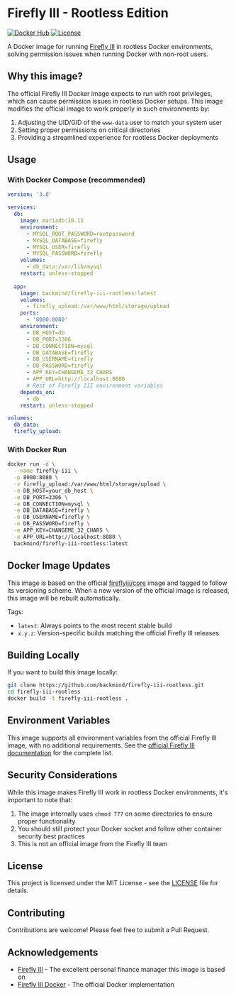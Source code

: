 # Firefly III - Rootless Edition

[![Docker Hub](https://img.shields.io/docker/pulls/backmind/firefly-iii-rootless)](https://hub.docker.com/r/backmind/firefly-iii-rootless)
[![License](https://img.shields.io/github/license/backmind/firefly-iii-rootless)](https://github.com/backmind/firefly-iii-rootless/blob/main/LICENSE)

A Docker image for running [Firefly III](https://www.firefly-iii.org/) in rootless Docker environments, solving permission issues when running Docker with non-root users.

## Why this image?

The official Firefly III Docker image expects to run with root privileges, which can cause permission issues in rootless Docker setups. This image modifies the official image to work properly in such environments by:

1. Adjusting the UID/GID of the `www-data` user to match your system user
2. Setting proper permissions on critical directories
3. Providing a streamlined experience for rootless Docker deployments

## Usage

### With Docker Compose (recommended)

```yaml
version: '3.8'

services:
  db:
    image: mariadb:10.11
    environment:
      - MYSQL_ROOT_PASSWORD=rootpassword
      - MYSQL_DATABASE=firefly
      - MYSQL_USER=firefly
      - MYSQL_PASSWORD=firefly
    volumes:
      - db_data:/var/lib/mysql
    restart: unless-stopped
    
  app:
    image: backmind/firefly-iii-rootless:latest
    volumes:
      - firefly_upload:/var/www/html/storage/upload
    ports:
      - '8080:8080'
    environment:
      - DB_HOST=db
      - DB_PORT=3306
      - DB_CONNECTION=mysql
      - DB_DATABASE=firefly
      - DB_USERNAME=firefly
      - DB_PASSWORD=firefly
      - APP_KEY=CHANGEME_32_CHARS
      - APP_URL=http://localhost:8080
      # Rest of Firefly III environment variables
    depends_on:
      - db
    restart: unless-stopped

volumes:
  db_data:
  firefly_upload:
```

### With Docker Run

```bash
docker run -d \
  --name firefly-iii \
  -p 8080:8080 \
  -v firefly_upload:/var/www/html/storage/upload \
  -e DB_HOST=your_db_host \
  -e DB_PORT=3306 \
  -e DB_CONNECTION=mysql \
  -e DB_DATABASE=firefly \
  -e DB_USERNAME=firefly \
  -e DB_PASSWORD=firefly \
  -e APP_KEY=CHANGEME_32_CHARS \
  -e APP_URL=http://localhost:8080 \
  backmind/firefly-iii-rootless:latest
```

## Docker Image Updates

This image is based on the official [fireflyiii/core](https://hub.docker.com/r/fireflyiii/core) image and tagged to follow its versioning scheme. When a new version of the official image is released, this image will be rebuilt automatically.

Tags:
- `latest`: Always points to the most recent stable build
- `x.y.z`: Version-specific builds matching the official Firefly III releases

## Building Locally

If you want to build this image locally:

```bash
git clone https://github.com/backmind/firefly-iii-rootless.git
cd firefly-iii-rootless
docker build -t firefly-iii-rootless .
```

## Environment Variables

This image supports all environment variables from the official Firefly III image, with no additional requirements. See the [official Firefly III documentation](https://docs.firefly-iii.org/firefly-iii/advanced-installation/docker/) for the complete list.

## Security Considerations

While this image makes Firefly III work in rootless Docker environments, it's important to note that:

1. The image internally uses `chmod 777` on some directories to ensure proper functionality
2. You should still protect your Docker socket and follow other container security best practices
3. This is not an official image from the Firefly III team

## License

This project is licensed under the MIT License - see the [LICENSE](LICENSE) file for details.

## Contributing

Contributions are welcome! Please feel free to submit a Pull Request.

## Acknowledgements

- [Firefly III](https://www.firefly-iii.org/) - The excellent personal finance manager this image is based on
- [Firefly III Docker](https://github.com/firefly-iii/docker) - The official Docker implementation
